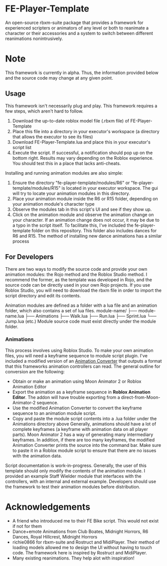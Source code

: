 # FE-Player-Template
An open-source rbxm-suite package that provides a framework for experienced scripters or animators of any level or both to reanimate a character or their accessories and a system to switch between different reanimations nonintrusively.

# Note
This framework is currently in alpha. Thus, the information provided below and the source code may change at any given point. 

## Usage
This framework isn't necessarily plug and play. This framework requires a few steps, which aren't hard to follow. 
1. Download the up-to-date roblox model file (.rbxm file) of FE-Player-Template
2. Place this file into a directory in your executor's workspace (a directory that allows the executor to see its files)
3. Download FE-Player-Template.lua and place this in your executor's script list
4. Execute the script. If successful, a notification should pop up on the bottom right.
Results may vary depending on the Roblox experience. You should test this in a place that lacks anti-cheats.

Installing and running animation modules are also simple:
1. Ensure the directory "fe-player-template/modules/R6" or "fe-player-template/modules/R15" is located in your executor workspace. The gui will try to locate your animation modules in this directory.
2. Place your animation module inside the R6 or R15 folder, depending on your animation module's character type
3. Observe the modules tab in this script's UI and see if they show up.
4. Click on the animation module and observe the animation change on your character.
If an animation change does not occur, it may be due to a typo in the script itself. 
To facilitate this, I've included the fe-player-template folder on this repository. This folder also includes dances for R6 and R15. The method of installing new dance animations has a similar process

## For Developers
There are two ways to modify the source code and provide your own animation modules: the Rojo method and the Roblox Studio method. I recommend the former, as the template was developed in Rojo, and the source code can be directly used in your own Rojo projects. If you use Roblox Studio, you will need to download the rbxm file in order to import the script directory and edit its contents. 

Animation modules are defined as a folder with a lua file and an animation folder, which also contains a set of lua files.
module-name/
├── module-name.lua
├── Animations
    ├── Walk.lua
    ├── Run.lua
    ├── Sprint.lua
    └── Jump.lua (etc.)
Module source code must exist directly under the module folder. 

### Animations
This process involves using Roblox Studio. To make your own animation files, you will need a keyframe sequence to module script plugin. I've included a modified version of an [Animation Converter](https://www.roblox.com/library/442028078/Animation-Converter) that outputs a format that this frameworks animation controllers can read. The general outline for conversion are the following:
- Obtain or make an animation using Moon Animator 2 or Roblox Animation Editor
- Export the animation as a keyframe sequence in **Roblox Animation Editor**. The addon will have trouble exporting from a direct-from-Moon-Animator-2 sequence.
- Use the modified Animation Converter to convert the keyframe sequence to an animation module script.
- Copy and paste the module script contents into a .lua folder under the Animations directory above
Generally, animations should have a lot of complete keyframes (a keyframe with animation data on all player parts). Moon Animator 2 has a way of generating many intermediary keyframes. In addition, if there are too many keyframes, the modified Animation Converter prints the source into the command bar. Make sure to paste it in a Roblox module script to ensure that there are no issues with the animation data. 

Script documentation is work-in-progress. Generally, the user of this template should only modify the contents of the animation module. I provided an example Staff Wielder module that interfaces with the controllers, with an internal and external example. Developers should use the framework to test their animation modules before distribution.

# Acknowledgements
- A friend who introduced me to their FE Bike script. This would not exist if not for them
- Dance+emote Animations from Club Boates, Midnight Horrors, R6 Dances, Royal Hillcrest, Midnight Horrors
- richie0866 for rbxm-suite and Rostruct and MidiPlayer. Their method of loading models allowed me to design the UI without having to touch code. The framework here is inspired by Rostruct and MidiPlayer. 
- Many existing reanimations. They help alot with inspiration!
